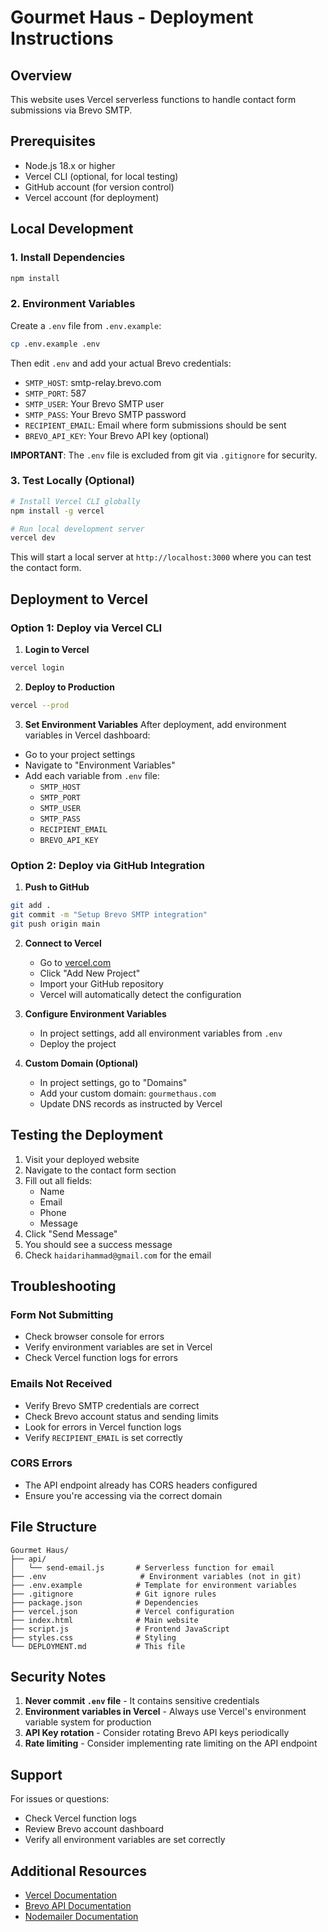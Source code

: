 # Gourmet Haus - Deployment Instructions

## Overview
This website uses Vercel serverless functions to handle contact form submissions via Brevo SMTP.

## Prerequisites
- Node.js 18.x or higher
- Vercel CLI (optional, for local testing)
- GitHub account (for version control)
- Vercel account (for deployment)

## Local Development

### 1. Install Dependencies
```bash
npm install
```

### 2. Environment Variables
Create a `.env` file from `.env.example`:
```bash
cp .env.example .env
```

Then edit `.env` and add your actual Brevo credentials:
- `SMTP_HOST`: smtp-relay.brevo.com
- `SMTP_PORT`: 587
- `SMTP_USER`: Your Brevo SMTP user
- `SMTP_PASS`: Your Brevo SMTP password
- `RECIPIENT_EMAIL`: Email where form submissions should be sent
- `BREVO_API_KEY`: Your Brevo API key (optional)

**IMPORTANT**: The `.env` file is excluded from git via `.gitignore` for security.

### 3. Test Locally (Optional)
```bash
# Install Vercel CLI globally
npm install -g vercel

# Run local development server
vercel dev
```

This will start a local server at `http://localhost:3000` where you can test the contact form.

## Deployment to Vercel

### Option 1: Deploy via Vercel CLI

1. **Login to Vercel**
```bash
vercel login
```

2. **Deploy to Production**
```bash
vercel --prod
```

3. **Set Environment Variables**
After deployment, add environment variables in Vercel dashboard:
- Go to your project settings
- Navigate to "Environment Variables"
- Add each variable from `.env` file:
  - `SMTP_HOST`
  - `SMTP_PORT`
  - `SMTP_USER`
  - `SMTP_PASS`
  - `RECIPIENT_EMAIL`
  - `BREVO_API_KEY`

### Option 2: Deploy via GitHub Integration

1. **Push to GitHub**
```bash
git add .
git commit -m "Setup Brevo SMTP integration"
git push origin main
```

2. **Connect to Vercel**
   - Go to [vercel.com](https://vercel.com)
   - Click "Add New Project"
   - Import your GitHub repository
   - Vercel will automatically detect the configuration

3. **Configure Environment Variables**
   - In project settings, add all environment variables from `.env`
   - Deploy the project

4. **Custom Domain (Optional)**
   - In project settings, go to "Domains"
   - Add your custom domain: `gourmethaus.com`
   - Update DNS records as instructed by Vercel

## Testing the Deployment

1. Visit your deployed website
2. Navigate to the contact form section
3. Fill out all fields:
   - Name
   - Email
   - Phone
   - Message
4. Click "Send Message"
5. You should see a success message
6. Check `haidarihammad@gmail.com` for the email

## Troubleshooting

### Form Not Submitting
- Check browser console for errors
- Verify environment variables are set in Vercel
- Check Vercel function logs for errors

### Emails Not Received
- Verify Brevo SMTP credentials are correct
- Check Brevo account status and sending limits
- Look for errors in Vercel function logs
- Verify `RECIPIENT_EMAIL` is set correctly

### CORS Errors
- The API endpoint already has CORS headers configured
- Ensure you're accessing via the correct domain

## File Structure

```
Gourmet Haus/
├── api/
│   └── send-email.js       # Serverless function for email
├── .env                     # Environment variables (not in git)
├── .env.example            # Template for environment variables
├── .gitignore              # Git ignore rules
├── package.json            # Dependencies
├── vercel.json             # Vercel configuration
├── index.html              # Main website
├── script.js               # Frontend JavaScript
├── styles.css              # Styling
└── DEPLOYMENT.md           # This file
```

## Security Notes

1. **Never commit `.env` file** - It contains sensitive credentials
2. **Environment variables in Vercel** - Always use Vercel's environment variable system for production
3. **API Key rotation** - Consider rotating Brevo API keys periodically
4. **Rate limiting** - Consider implementing rate limiting on the API endpoint

## Support

For issues or questions:
- Check Vercel function logs
- Review Brevo account dashboard
- Verify all environment variables are set correctly

## Additional Resources

- [Vercel Documentation](https://vercel.com/docs)
- [Brevo API Documentation](https://developers.brevo.com/)
- [Nodemailer Documentation](https://nodemailer.com/)
